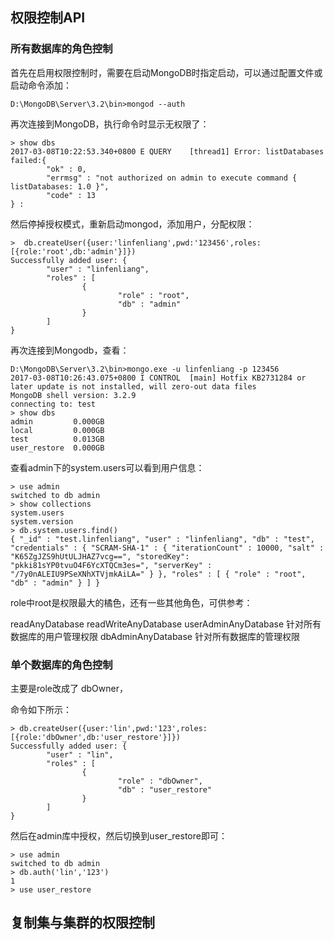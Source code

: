 ## 权限控制API

### 所有数据库的角色控制

首先在启用权限控制时，需要在启动MongoDB时指定启动，可以通过配置文件或启动命令添加：



```
D:\MongoDB\Server\3.2\bin>mongod --auth
```
再次连接到MongoDB，执行命令时显示无权限了：



```
> show dbs
2017-03-08T10:22:53.340+0800 E QUERY    [thread1] Error: listDatabases failed:{
        "ok" : 0,
        "errmsg" : "not authorized on admin to execute command { listDatabases: 1.0 }",
        "code" : 13
} :
```
然后停掉授权模式，重新启动mongod，添加用户，分配权限：




```
>  db.createUser({user:'linfenliang',pwd:'123456',roles:[{role:'root',db:'admin'}]})
Successfully added user: {
        "user" : "linfenliang",
        "roles" : [
                {
                        "role" : "root",
                        "db" : "admin"
                }
        ]
}
```

再次连接到Mongodb，查看：


```
D:\MongoDB\Server\3.2\bin>mongo.exe -u linfenliang -p 123456
2017-03-08T10:26:43.075+0800 I CONTROL  [main] Hotfix KB2731284 or later update is not installed, will zero-out data files
MongoDB shell version: 3.2.9
connecting to: test
> show dbs
admin         0.000GB
local         0.000GB
test          0.013GB
user_restore  0.000GB
```
查看admin下的system.users可以看到用户信息：



```
> use admin
switched to db admin
> show collections
system.users
system.version
> db.system.users.find()
{ "_id" : "test.linfenliang", "user" : "linfenliang", "db" : "test", "credentials" : { "SCRAM-SHA-1" : { "iterationCount" : 10000, "salt" : "K65ZgJZS9hUtULJHAZ7vcg==", "storedKey": "pkki81sYP0tvuO4F6YcXTQCm3es=", "serverKey" : "/7y0nALEIU9PSeXNhXTVjmkAiLA=" } }, "roles" : [ { "role" : "root", "db" : "admin" } ] }
```


role中root是权限最大的橘色，还有一些其他角色，可供参考：

readAnyDatabase
readWriteAnyDatabase
userAdminAnyDatabase 针对所有数据库的用户管理权限
dbAdminAnyDatabase 针对所有数据库的管理权限




### 单个数据库的角色控制

主要是role改成了 dbOwner，

命令如下所示：



```
> db.createUser({user:'lin',pwd:'123',roles:[{role:'dbOwner',db:'user_restore'}]})
Successfully added user: {
        "user" : "lin",
        "roles" : [
                {
                        "role" : "dbOwner",
                        "db" : "user_restore"
                }
        ]
}
```
然后在admin库中授权，然后切换到user_restore即可：



```
> use admin
switched to db admin
> db.auth('lin','123')
1
> use user_restore

```





## 复制集与集群的权限控制
